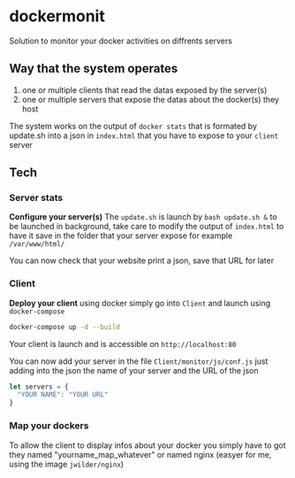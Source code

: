 # dockermonit

Solution to monitor your docker activities on diffrents servers

## Way that the system operates

1. one or multiple clients that read the datas exposed by the server(s)
2. one or multiple servers that expose the datas about the docker(s) they host

The system works on the output of `docker stats` that is formated by update.sh into a json in `index.html` that you have to expose to your `client` server

## Tech

### Server stats
**Configure your server(s)** The `update.sh` is launch by `bash update.sh &` to be launched in background, take care to modify the output of `index.html` to have it save in the folder that your server expose for example `/var/www/html/`


You can now check that your website print a json, save that URL for later

### Client
**Deploy your client** using docker simply go into `Client` and launch using `docker-compose`


```bash
docker-compose up -d --build
```

Your client is launch and is accessible on `http://localhost:80`

You can now add your server in the file `Client/monitor/js/conf.js` just adding into the json the name of your server and the URL of the json
```javascript
let servers = {
  "YOUR NAME": "YOUR URL"
}
```

### Map your dockers

To allow the client to display infos about your docker you simply have to got they named "yourname_map_whatever" or named nginx (easyer for me, using the image `jwilder/nginx`)
